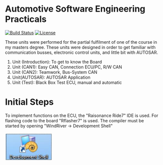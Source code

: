 # Automotive Software Engineering Practicals

[![Build Status](https://travis-ci.org/joemccann/dillinger.svg?branch=master)](https://travis-ci.org/joemccann/dillinger) [![License](https://img.shields.io/badge/License-propriety-blue.svg)](https://opensource.org/licenses/Apache-2.0)

These units were performed for the partial fulfilment of one of the course in my masters degree. These units were designed in order to get familiar with communication busses, electronic control units, and little bit with AUTOSAR.

1. Unit (Introduction):
To get to know the Board
2. Unit (CAN1): 
Easy CAN, Connection ECU/PC, R/W CAN
3. Unit (CAN2):
Teamwork, Bus-System CAN
4. Unit(AUTOSAR):
AUTOSAR Application
5. Unit (Test): 
Black Box Test ECU, manual and automatic

# Initial Steps
To implement functions on the ECU, the "Raisonance Ride7" IDE is used. For flashing code to the board "Rflasher7" is used.
The compiler must be started by opening "WindRiver -> Development Shell"

![Development Shell](https://github.com/FaheemBhatti/Automotive-Software-Engineering-Practicals/blob/master/Resources/Development%20Shell.JPG)



